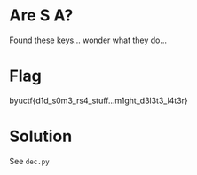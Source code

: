 # Are S A?
Found these keys... wonder what they do...

# Flag
byuctf{d1d_s0m3_rs4_stuff...m1ght_d3l3t3_l4t3r}

# Solution
See `dec.py`